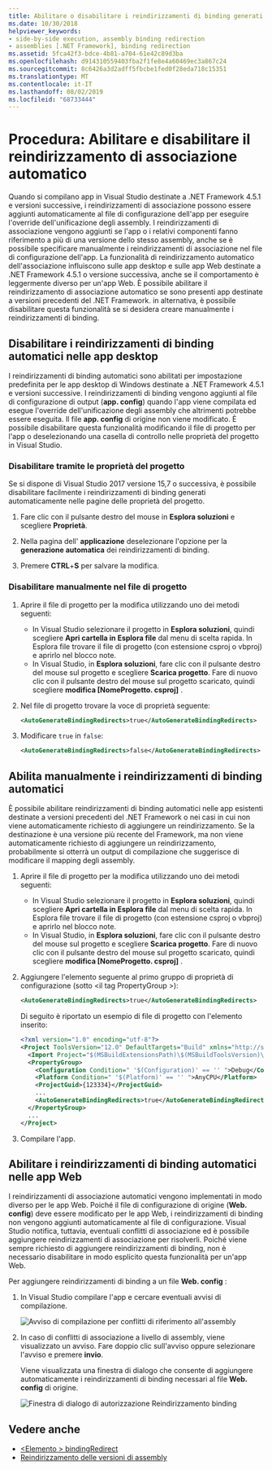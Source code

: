 ```yaml
---
title: Abilitare o disabilitare i reindirizzamenti di binding generati automaticamente
ms.date: 10/30/2018
helpviewer_keywords:
- side-by-side execution, assembly binding redirection
- assemblies [.NET Framework], binding redirection
ms.assetid: 5fca42f3-bdce-4b81-a704-61e42c89d3ba
ms.openlocfilehash: d914310559403fba2f1fe8e4a60469ec3a867c24
ms.sourcegitcommit: 8c6426a3d2adff5fbcbe1fed0f28eda718c15351
ms.translationtype: MT
ms.contentlocale: it-IT
ms.lasthandoff: 08/02/2019
ms.locfileid: "68733444"
---
```

# <a name="how-to-enable-and-disable-automatic-binding-redirection"></a>Procedura: Abilitare e disabilitare il reindirizzamento di associazione automatico

Quando si compilano app in Visual Studio destinate a .NET Framework 4.5.1 e versioni successive, i reindirizzamenti di associazione possono essere aggiunti automaticamente al file di configurazione dell'app per eseguire l'override dell'unificazione degli assembly. I reindirizzamenti di associazione vengono aggiunti se l'app o i relativi componenti fanno riferimento a più di una versione dello stesso assembly, anche se è possibile specificare manualmente i reindirizzamenti di associazione nel file di configurazione dell'app. La funzionalità di reindirizzamento automatico dell'associazione influiscono sulle app desktop e sulle app Web destinate a .NET Framework 4.5.1 o versione successiva, anche se il comportamento è leggermente diverso per un'app Web. È possibile abilitare il reindirizzamento di associazione automatico se sono presenti app destinate a versioni precedenti del .NET Framework. in alternativa, è possibile disabilitare questa funzionalità se si desidera creare manualmente i reindirizzamenti di binding.

## <a name="disable-automatic-binding-redirects-in-desktop-apps"></a>Disabilitare i reindirizzamenti di binding automatici nelle app desktop

I reindirizzamenti di binding automatici sono abilitati per impostazione predefinita per le app desktop di Windows destinate a .NET Framework 4.5.1 e versioni successive. I reindirizzamenti di binding vengono aggiunti al file di configurazione di output (**app. config**) quando l'app viene compilata ed esegue l'override dell'unificazione degli assembly che altrimenti potrebbe essere eseguita. Il file **app. config** di origine non viene modificato. È possibile disabilitare questa funzionalità modificando il file di progetto per l'app o deselezionando una casella di controllo nelle proprietà del progetto in Visual Studio.

### <a name="disable-through-project-properties"></a>Disabilitare tramite le proprietà del progetto

Se si dispone di Visual Studio 2017 versione 15,7 o successiva, è possibile disabilitare facilmente i reindirizzamenti di binding generati automaticamente nelle pagine delle proprietà del progetto.

1. Fare clic con il pulsante destro del mouse in **Esplora soluzioni** e scegliere **Proprietà**.

2. Nella pagina dell' **applicazione** deselezionare l'opzione per la **generazione automatica** dei reindirizzamenti di binding.

3. Premere **CTRL**+**S** per salvare la modifica.

### <a name="disable-manually-in-the-project-file"></a>Disabilitare manualmente nel file di progetto

1. Aprire il file di progetto per la modifica utilizzando uno dei metodi seguenti:

   - In Visual Studio selezionare il progetto in **Esplora soluzioni**, quindi scegliere **Apri cartella in Esplora file** dal menu di scelta rapida. In Esplora file trovare il file di progetto (con estensione csproj o vbproj) e aprirlo nel blocco note.
   - In Visual Studio, in **Esplora soluzioni**, fare clic con il pulsante destro del mouse sul progetto e scegliere **Scarica progetto**. Fare di nuovo clic con il pulsante destro del mouse sul progetto scaricato, quindi scegliere **modifica [NomeProgetto. csproj]** .

2. Nel file di progetto trovare la voce di proprietà seguente:

   ```xml
   <AutoGenerateBindingRedirects>true</AutoGenerateBindingRedirects>
   ```

3. Modificare `true` in `false`:

   ```xml
   <AutoGenerateBindingRedirects>false</AutoGenerateBindingRedirects>
   ```

## <a name="enable-automatic-binding-redirects-manually"></a>Abilita manualmente i reindirizzamenti di binding automatici

È possibile abilitare reindirizzamenti di binding automatici nelle app esistenti destinate a versioni precedenti del .NET Framework o nei casi in cui non viene automaticamente richiesto di aggiungere un reindirizzamento. Se la destinazione è una versione più recente del Framework, ma non viene automaticamente richiesto di aggiungere un reindirizzamento, probabilmente si otterrà un output di compilazione che suggerisce di modificare il mapping degli assembly.

1. Aprire il file di progetto per la modifica utilizzando uno dei metodi seguenti:

   - In Visual Studio selezionare il progetto in **Esplora soluzioni**, quindi scegliere **Apri cartella in Esplora file** dal menu di scelta rapida. In Esplora file trovare il file di progetto (con estensione csproj o vbproj) e aprirlo nel blocco note.
   - In Visual Studio, in **Esplora soluzioni**, fare clic con il pulsante destro del mouse sul progetto e scegliere **Scarica progetto**. Fare di nuovo clic con il pulsante destro del mouse sul progetto scaricato, quindi scegliere **modifica [NomeProgetto. csproj]** .

2. Aggiungere l'elemento seguente al primo gruppo di proprietà di configurazione (sotto \<il tag PropertyGroup >):

   ```xml
   <AutoGenerateBindingRedirects>true</AutoGenerateBindingRedirects>
   ```

   Di seguito è riportato un esempio di file di progetto con l'elemento inserito:

   ```xml
   <?xml version="1.0" encoding="utf-8"?>
   <Project ToolsVersion="12.0" DefaultTargets="Build" xmlns="http://schemas.microsoft.com/developer/msbuild/2003">
     <Import Project="$(MSBuildExtensionsPath)\$(MSBuildToolsVersion)\Microsoft.Common.props" Condition="Exists('$(MSBuildExtensionsPath)\$(MSBuildToolsVersion)\Microsoft.Common.props')" />
     <PropertyGroup>
       <Configuration Condition=" '$(Configuration)' == '' ">Debug</Configuration>
       <Platform Condition=" '$(Platform)' == '' ">AnyCPU</Platform>
       <ProjectGuid>{123334}</ProjectGuid>
       ...
       <AutoGenerateBindingRedirects>true</AutoGenerateBindingRedirects>
     </PropertyGroup>
     ...
   </Project>
   ```

3. Compilare l'app.

## <a name="enable-automatic-binding-redirects-in-web-apps"></a>Abilitare i reindirizzamenti di binding automatici nelle app Web

I reindirizzamenti di associazione automatici vengono implementati in modo diverso per le app Web. Poiché il file di configurazione di origine (**Web. config**) deve essere modificato per le app Web, i reindirizzamenti di binding non vengono aggiunti automaticamente al file di configurazione. Visual Studio notifica, tuttavia, eventuali conflitti di associazione ed è possibile aggiungere reindirizzamenti di associazione per risolverli. Poiché viene sempre richiesto di aggiungere reindirizzamenti di binding, non è necessario disabilitare in modo esplicito questa funzionalità per un'app Web.

Per aggiungere reindirizzamenti di binding a un file **Web. config** :

1. In Visual Studio compilare l'app e cercare eventuali avvisi di compilazione.

   ![Avviso di compilazione per conflitti di riferimento all'assembly](../../../docs/framework/configure-apps/media/clr-assemblyrefwarning.png "CLR_AssemblyRefWarning")

2. In caso di conflitti di associazione a livello di assembly, viene visualizzato un avviso. Fare doppio clic sull'avviso oppure selezionare l'avviso e premere **invio**.

   Viene visualizzata una finestra di dialogo che consente di aggiungere automaticamente i reindirizzamenti di binding necessari al file **Web. config** di origine.

   ![Finestra di dialogo di autorizzazione Reindirizzamento binding](../../../docs/framework/configure-apps/media/clr-addbindingredirect.png "CLR_AddBindingRedirect")

## <a name="see-also"></a>Vedere anche

- [\<Elemento > bindingRedirect](../../../docs/framework/configure-apps/file-schema/runtime/bindingredirect-element.md)
- [Reindirizzamento delle versioni di assembly](../../../docs/framework/configure-apps/redirect-assembly-versions.md)
